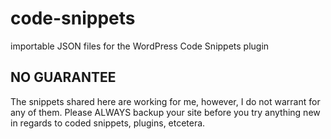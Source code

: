 # code-snippets
importable JSON files for the WordPress Code Snippets plugin

## NO GUARANTEE
The snippets shared here are working for me, however, I do not warrant for any of them. Please ALWAYS backup your site before you try anything new in regards to coded snippets, plugins, etcetera.
